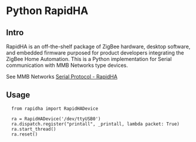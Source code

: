 Python RapidHA
==============

Intro
-----
RapidHA is an off-the-shelf package of ZigBee hardware, desktop software, and embedded firmware purposed for product developers integrating the ZigBee Home Automation. This is a Python implementation for Serial communication with MMB Networks type devices.

See MMB Networks [Serial Protocol - RapidHA](https://mmbnetworks.atlassian.net/wiki/spaces/SPRHA17/overview)

Usage
-----

```
  from rapidha import RapidHADevice

  ra = RapidHADevice('/dev/ttyUSB0')
  ra.dispatch.register("printall", _printall, lambda packet: True)
  ra.start_thread()
  ra.reset()
```
